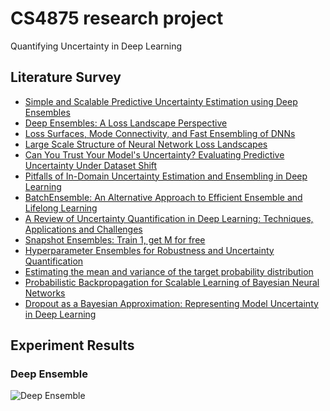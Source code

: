# CS4875 research project
Quantifying Uncertainty in Deep Learning

## Literature Survey

* [Simple and Scalable Predictive Uncertainty Estimation using Deep Ensembles](https://arxiv.org/pdf/1612.01474v2)
* [Deep Ensembles: A Loss Landscape Perspective](https://arxiv.org/abs/1912.02757)
* [Loss Surfaces, Mode Connectivity, and Fast Ensembling of DNNs](https://arxiv.org/pdf/1802.10026.pdf)
* [Large Scale Structure of Neural Network Loss Landscapes](https://arxiv.org/abs/1906.04724v1)
* [Can You Trust Your Model's Uncertainty? Evaluating Predictive Uncertainty Under Dataset Shift](https://arxiv.org/abs/1906.02530)
* [Pitfalls of In-Domain Uncertainty Estimation and Ensembling in Deep Learning](https://arxiv.org/abs/2002.06470)
* [BatchEnsemble: An Alternative Approach to Efficient Ensemble and Lifelong Learning](https://arxiv.org/abs/2002.06715)
* [A Review of Uncertainty Quantification in Deep Learning: Techniques, Applications and Challenges](https://arxiv.org/abs/2011.06225)
* [Snapshot Ensembles: Train 1, get M for free](https://arxiv.org/abs/1704.00109)
* [Hyperparameter Ensembles for Robustness and Uncertainty Quantification](https://arxiv.org/abs/2006.13570v1)
* [Estimating the mean and variance of the target probability distribution](https://ieeexplore.ieee.org/document/374138)
* [Probabilistic Backpropagation for Scalable Learning of Bayesian Neural Networks](https://arxiv.org/abs/1502.05336)
* [Dropout as a Bayesian Approximation: Representing Model Uncertainty in Deep Learning](https://deepai.org/publication/dropout-as-a-bayesian-approximation-representing-model-uncertainty-in-deep-learning)

## Experiment Results

### Deep Ensemble

![](/img/deep-ensemble.jpg "Deep Ensemble")
